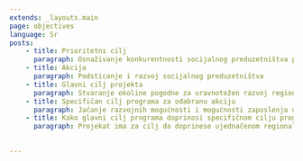 ```yaml
---
extends: _layouts.main
page: objectives
language: Sr
posts:
    - title: Prioritetni cilj
      paragraph: Osnaživanje konkurentnosti socijalnog preduzetništva putem inovativno podstaknutog razvoja
    - title: Akcija
      paragraph: Podsticanje i razvoj socijalnog preduzetništva
    - title: Glavni cilj projekta
      paragraph: Stvaranje okoline pogodne za uravnotežen razvoj regiona putem održivog korišćenja prirodnih resursa, putem razvoja socijalnog preduzetništva i povećanja kapaciteta socijalnog preduzetništva za žene u ruralnim oblastima korišćenjem inovativnih modela znanja i transfera veština.
    - title: Specifičan cilj programa za odabranu akciju
      paragraph: Jačanje razvojnih mogućnosti i mogućnosti zaposlenja unutar socijalnog preduzetništva putem razvoja i primena novih tehnologija, procesa, proizvoda i usluga.
    - title: Kako glavni cilj programa doprinosi specifičnom cilju programa?
      paragraph: Projekat ima za cilj da doprinese ujednačenom regionalnom razvoju kroz intenzivnu ekonomsku saradnju koristeći pri tom prirodne resurse, budući da se u pograničnom regionu nalazi obilje obradive zemlje. Stvaranjem pogodne okoline za razvoj socijalnog preduzetništva, podizanjem svesti i obukom žena iz ruralnih područja, projekat će doprineti svom specifičnom cilju:/ 'Jačanje razvojnih mogućnosti i mogućnosti zaposlenja unutar socijalnog preduzetništva putem razvoja i primena novih tehnologija, procesa, proizvoda i usluga'. Lavanda će biti predstavljena kao nov i ekološki prihvatljiv usev. Uz održivo uzgajanje lavande, tokom projekta će se formirati i socijalno preduzeće. Ono će se sastojati od žena iz ruralnih oblasti koje su iz ugroženih grupa i koje se nalaze u društvenoj izolaciji. Kroz prekogranično umrežavanje, poslovne događaje i transfer znanja, ovo socijalno preduzeće i njegove članice će se osnažiti i biće u mogućnosti da se razvijaju i nakon završetka projekta. 

    
---
```


